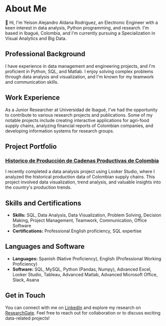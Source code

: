 # About Me

👋 Hi, I'm Yeison Alejandro Aldana Rodriguez, an Electronic Engineer with a keen interest in data analysis, Python programming, and research. I'm based in Ibagué, Colombia, and I'm currently pursuing a Specialization in Visual Analytics and Big Data.

## Professional Background

I have experience in data management and engineering projects, and I'm proficient in Python, SQL, and Matlab. I enjoy solving complex problems through data analysis and visualization, and I'm known for my teamwork and communication skills.

## Work Experience

As a Junior Researcher at Universidad de Ibagué, I've had the opportunity to contribute to various research projects and publications. Some of my notable projects include creating interactive applications for agri-food supply chains, analyzing financial reports of Colombian companies, and developing information systems for research groups.

## Project Portfolio

### [Historico de Producción de Cadenas Productivas de Colombia](https://lookerstudio.google.com/u/2/reporting/8f65d37c-7672-4e5d-8bbb-5e93026a6fd6/page/Z9OzC)

I recently completed a data analysis project using Looker Studio, where I analyzed the historical production data of Colombian supply chains. This project involved data visualization, trend analysis, and valuable insights into the country's production trends.

## Skills and Certifications

- **Skills:** SQL, Data Analysis, Data Visualization, Problem Solving, Decision Making, Project Management, Teamwork, Communication, Office Software
- **Certifications:** Professional English proficiency, SQL expertise

## Languages and Software

- **Languages:** Spanish (Native Proficiency), English (Professional Working Proficiency)
- **Software:** SQL, MySQL, Python (Pandas, Numpy), Advanced Excel, Looker Studio, Tableau, Advanced Matlab, Advanced Microsoft Office, Slack, Asana

## Get in Touch

You can connect with me on [LinkedIn](https://linkedin.com/in/yeison-aldana) and explore my research on [ResearchGate](https://www.researchgate.net/profile/Yeison-Aldana-Rodriguez). Feel free to reach out for collaboration or to discuss exciting data-related projects!
